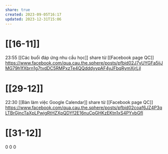 ```yaml
---
share: true
created: 2023-09-05T16:17
updated: 2023-12-31T15:06
---
```

# [[16-11]]
23:55 [[Các buổi đáp ứng nhu cầu học]] share từ [[Facebook page QC]] https://www.facebook.com/qua.cau.the.sphere/posts/pfbid02J7yUYGFa5ijJMG79h1fXbrn1g7tvdDC5RMPxzTe4QQdddyypAF4yJFbqRymXjrLjl

# [[29-12]]
22:30 [[Bàn làm việc Google Calendar]] share từ [[Facebook page QC]] https://www.facebook.com/qua.cau.the.sphere/posts/pfbid02coaf6JZ4P3qLTBrGjncTaXpLPwjgRtHZXpQDYf2E16nuCpGHKzEKtn1xS4PYvbGfl
# [[31-12]]
 0 0 0 